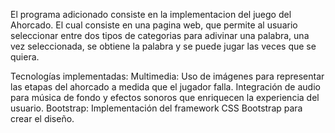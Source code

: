 El programa adicionado consiste en la implementacion del juego del Ahorcado.
El cual consiste en una pagina web, que permite al usuario seleccionar entre dos
tipos de categorias para adivinar una palabra, una vez seleccionada, se obtiene la 
palabra y se puede jugar las veces que se quiera.

Tecnologías implementadas:
Multimedia: Uso de imágenes para representar las etapas del ahorcado a medida que el jugador falla.
Integración de audio para música de fondo y efectos sonoros que enriquecen la experiencia del usuario.
Bootstrap: Implementación del framework CSS Bootstrap para crear el diseño.
